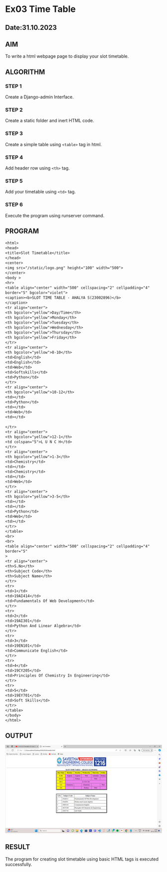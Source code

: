 # Ex03 Time Table
## Date:31.10.2023

## AIM
To write a html webpage page to display your slot timetable.

## ALGORITHM
### STEP 1
Create a Django-admin Interface.

### STEP 2
Create a static folder and inert HTML code.

### STEP 3
Create a simple table using ```<table>``` tag in html.

### STEP 4
Add header row using ```<th>``` tag.

### STEP 5
Add your timetable using ```<td>``` tag.

### STEP 6
Execute the program using runserver command.

## PROGRAM
```
<html>
<head>
<title>Slot Timetable</title>
</head>
<center>
<img src="/static/logo.png" height="100" width="500">
</center>
<body >
<hr>
<table align="center" width="500" cellspacing="2" cellpadding="4"
border="5" bgcolor="violet">
<caption><b>SLOT TIME TABLE - AHALYA S(23002896)</b>
</caption>
<tr align="center">
<th bgcolor="yellow">Day/Time</th>
<th bgcolor="yellow">Monday</th>
<th bgcolor="yellow">Tuesday</th>
<th bgcolor="yellow">Wednesday</th>
<th bgcolor="yellow">Thursday</th>
<th bgcolor="yellow">Friday</th>
</tr>
<tr align="center">
<th bgcolor="yellow">8-10</th>
<td>English</td>
<td>English</td>
<td>Web</td>
<td>Softskills</td>
<td>Python</td>
</tr>
<tr align="center">
<th bgcolor="yellow">10-12</th>
<td></td>
<td>Python</td>
<td></td>
<td>Web</td>
<td></td>

</tr>
<tr align="center">
<th bgcolor="yellow">12-1</th>
<td colspan="5">L U N C H</td>
</tr>
<tr align="center">
<th bgcolor="yellow">1-3</th>
<td>Chemistry</td>
<td></td>
<td>Chemistry</td>
<td></td>
<td>Web</td>
</tr>
<tr align="center">
<th bgcolor="yellow">3-5</th>
<td></td>
<td></td>
<td>Python</td>
<td>Web</td>
<td></td>
</tr>
</table>
<br>
<br>
<table align="center" width="500" cellspacing="2" cellpadding="4" border="5"
>
<tr align="center">
<th>S.No</th>
<th>Subject Code</th>
<th>Subject Name</th>
</tr>
<tr>
<td>1</td>
<td>19AI414</td>
<td>Fundamentals Of Web Development</td>
</tr>
<tr>
<td>2</td>
<td>19AI301</td>
<td>Python And Linear Algebra</td>
</tr>
<tr>
<td>3</td>
<td>19EN101</td>
<td>Communicate English</td>
</tr>
<tr>
<td>4</td>
<td>19CY205</td>
<td>Principles Of Chemistry In Engineering</td>
</tr>
<tr>
<td>5</td>
<td>19EY701</td>
<td>Soft Skills</td>
</tr>
</table>
</body>
</html>
```

## OUTPUT
![Alt text](<Screenshot (11).png>)

## RESULT
The program for creating slot timetable using basic HTML tags is executed successfully.
